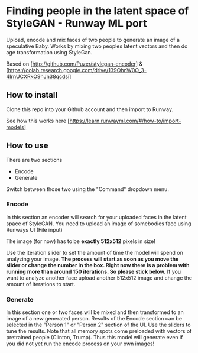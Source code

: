# Finding people in the latent space of StyleGAN - Runway ML port

Upload, encode and mix faces of two people to generate an image of a speculative Baby.
Works by mixing two peoples latent vectors and then do age transformation using StyleGan. 

Based on [http://github.com/Puzer/stylegan-encoder] & [https://colab.research.google.com/drive/139OhnW0O_3-4IrnUCXRkO9nJn38qcdsi]


## How to install

Clone this repo into your Github account and then import to Runway.

See how this works here [https://learn.runwayml.com/#/how-to/import-models]


## How to use
There are two sections
* Encode
* Generate

Switch between those two using the "Command" dropdown menu.

### Encode
In this section an encoder will search for your uploaded faces in the latent space of StyleGAN.
You need to upload an image of somebodies face using Runways UI (File input)

The image (for now) has to be **exactly 512x512** pixels in size!

Use the iteration slider to set the amount of time the model will spend on analyzing your image.
**The process will start as soon as you move the slider or change the number in the box.
Right now there is a problem with running more than around 150 iterations. So please stick below.**
If you want to analyze another face upload another 512x512 image and change the amount of iterations to start.


### Generate
In this section one or two faces will be mixed and then transformed to an image of a new generated person.
Results of the Encode section can be selected in the "Person 1" or "Person 2" section of the UI.
Use the sliders to tune the results.
Note that all memory spots come preloaded with vectors of pretrained people (Clinton, Trump). 
Thus this model will generate even if you did not yet run the encode process on your own images! 




